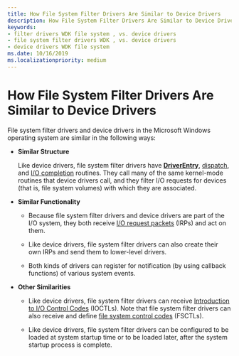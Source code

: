 ```yaml
---
title: How File System Filter Drivers Are Similar to Device Drivers
description: How File System Filter Drivers Are Similar to Device Drivers
keywords:
- filter drivers WDK file system , vs. device drivers
- file system filter drivers WDK , vs. device drivers
- device drivers WDK file system
ms.date: 10/16/2019
ms.localizationpriority: medium
---
```


# How File System Filter Drivers Are Similar to Device Drivers

File system filter drivers and device drivers in the Microsoft Windows operating system are similar in the following ways:

- **Similar Structure**

  Like device drivers, file system filter drivers have [**DriverEntry**](/windows-hardware/drivers/ddi/wdm/nc-wdm-driver_initialize), [dispatch](../kernel/writing-dispatch-routines.md), and [I/O completion](../kernel/using-iocompletion-routines.md) routines. They call many of the same kernel-mode routines that device drivers call, and they filter I/O requests for devices (that is, file system volumes) with which they are associated.

- **Similar Functionality**

  - Because file system filter drivers and device drivers are part of the I/O system, they both receive [I/O request packets](../kernel/packet-driven-i-o-with-reusable-irps.md) (IRPs) and act on them.

  - Like device drivers, file system filter drivers can also create their own IRPs and send them to lower-level drivers.

  - Both kinds of drivers can register for notification (by using callback functions) of various system events.

- **Other Similarities**

  - Like device drivers, file system filter drivers can receive [Introduction to I/O Control Codes](../kernel/introduction-to-i-o-control-codes.md) (IOCTLs). Note that file system filter drivers can also receive and define [file system control codes](./fsctl-add-overlay.md) (FSCTLs).

  - Like device drivers, file system filter drivers can be configured to be loaded at system startup time or to be loaded later, after the system startup process is complete.
